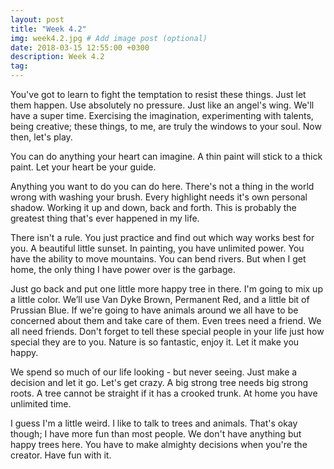 ```yaml
---
layout: post
title: "Week 4.2"
img: week4.2.jpg # Add image post (optional)
date: 2018-03-15 12:55:00 +0300
description: Week 4.2
tag: 
---
```

You've got to learn to fight the temptation to resist these things. Just let them happen. Use absolutely no pressure. Just like an angel's wing. We'll have a super time. Exercising the imagination, experimenting with talents, being creative; these things, to me, are truly the windows to your soul. Now then, let's play.

You can do anything your heart can imagine. A thin paint will stick to a thick paint. Let your heart be your guide.

Anything you want to do you can do here. There's not a thing in the world wrong with washing your brush. Every highlight needs it's own personal shadow. Working it up and down, back and forth. This is probably the greatest thing that's ever happened in my life.

There isn't a rule. You just practice and find out which way works best for you. A beautiful little sunset. In painting, you have unlimited power. You have the ability to move mountains. You can bend rivers. But when I get home, the only thing I have power over is the garbage.

Just go back and put one little more happy tree in there. I'm going to mix up a little color. We’ll use Van Dyke Brown, Permanent Red, and a little bit of Prussian Blue. If we're going to have animals around we all have to be concerned about them and take care of them. Even trees need a friend. We all need friends. Don't forget to tell these special people in your life just how special they are to you. Nature is so fantastic, enjoy it. Let it make you happy.

We spend so much of our life looking - but never seeing. Just make a decision and let it go. Let's get crazy. A big strong tree needs big strong roots. A tree cannot be straight if it has a crooked trunk. At home you have unlimited time.

I guess I'm a little weird. I like to talk to trees and animals. That's okay though; I have more fun than most people. We don't have anything but happy trees here. You have to make almighty decisions when you're the creator. Have fun with it.
